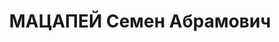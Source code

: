 ---
title: МАЦАПЕЙ Семен Абрамович
description: "1907 г.р., еврей, воентехник 1 ранга, старший пиротехник арт. склада\
  \ №63, г. Нежин КВО. \n  Арестован 08.08.1937. \n  ВКВС - 20.11.1937, ВМН. Расстрелян\
  \ 21.11.1937, Киев"
---